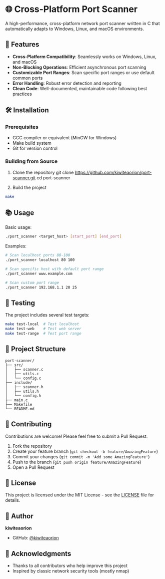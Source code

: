 # 🌐 Cross-Platform Port Scanner

A high-performance, cross-platform network port scanner written in C that automatically adapts to Windows, Linux, and macOS environments.

## 🚀 Features

- **Cross-Platform Compatibility**: Seamlessly works on Windows, Linux, and macOS
- **Non-Blocking Operations**: Efficient asynchronous port scanning
- **Customizable Port Ranges**: Scan specific port ranges or use default common ports
- **Error Handling**: Robust error detection and reporting
- **Clean Code**: Well-documented, maintainable code following best practices

## 🛠️ Installation

### Prerequisites

- GCC compiler or equivalent (MinGW for Windows)
- Make build system
- Git for version control

### Building from Source

1. Clone the repository
   git clone https://github.com/kiwiteaorion/port-scanner.git
   cd port-scanner

2. Build the project

```bash
make
```

## 📚 Usage

Basic usage:

```bash
./port_scanner <target_host> [start_port] [end_port]
```

Examples:

```bash
# Scan localhost ports 80-100
./port_scanner localhost 80 100

# Scan specific host with default port range
./port_scanner www.example.com

# Scan custom port range
./port_scanner 192.168.1.1 20 25
```

## 🧪 Testing

The project includes several test targets:

```bash
make test-local  # Test localhost
make test-web    # Test web server
make test-range  # Test port range
```

## 📁 Project Structure

```
port-scanner/
├── src/
│   ├── scanner.c
│   ├── utils.c
│   └── config.c
├── include/
│   ├── scanner.h
│   ├── utils.h
│   └── config.h
├── main.c
├── Makefile
└── README.md
```

## 🤝 Contributing

Contributions are welcome! Please feel free to submit a Pull Request.

1. Fork the repository
2. Create your feature branch (`git checkout -b feature/AmazingFeature`)
3. Commit your changes (`git commit -m 'Add some AmazingFeature'`)
4. Push to the branch (`git push origin feature/AmazingFeature`)
5. Open a Pull Request

## 📝 License

This project is licensed under the MIT License - see the [LICENSE](LICENSE) file for details.

## 👤 Author

**kiwiteaorion**

- GitHub: [@kiwiteaorion](https://github.com/kiwiteaorion)

## 🌟 Acknowledgments

- Thanks to all contributors who help improve this project
- Inspired by classic network security tools (mostly nmap)
